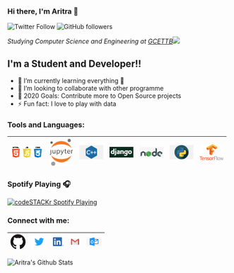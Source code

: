 ### Hi there, I'm Aritra 👋

![Twitter Follow](https://img.shields.io/twitter/follow/0538Aritra?label=Follow)
![GitHub followers](https://img.shields.io/github/followers/Aritra-Mondal?label=Follow&style=social)

<p><em>Studying Computer Science and Engineering at <a href="http://gcettb.ac.in">GCETTB</a><img src="https://media.giphy.com/media/WUlplcMpOCEmTGBtBW/giphy.gif" width="30"> 
</em></p>

## I'm a Student and Developer!!

- 🌱 I’m currently learning everything 🤣
- 👯 I’m looking to collaborate with other programme
- 🥅 2020 Goals: Contribute more to Open Source projects
- ⚡ Fun fact: I love to play with data

### Tools and Languages:
| [<img src="https://github.com/Aritra-Mondal/Aritra-Mondal/blob/main/1499794874html5-js-css3-logo-png.png" width="74">](https://en.wikipedia.org/wiki/HTML) |  [<img src="https://github.com/Aritra-Mondal/Aritra-Mondal/blob/main/518px-Jupyter_logo.svg.png" alt="jupyter logo" width="54">](https://jupyter.org/) |  [<img src="https://github.com/Aritra-Mondal/Aritra-Mondal/blob/main/C%2B%2B.png" alt="C++ logo" width="54">](https://en.wikipedia.org/wiki/C%2B%2B) |  [<img src="https://github.com/Aritra-Mondal/Aritra-Mondal/blob/main/django-logo-negative.png" alt="Django logo" width="54">](https://www.djangoproject.com/) |  [<img src="https://github.com/Aritra-Mondal/Aritra-Mondal/blob/main/node-js-logo-png-clipart.png" alt="node logo" width="54">](https://nodejs.org/en/) |  [<img src="https://github.com/Aritra-Mondal/Aritra-Mondal/blob/main/python-logo.png" alt="python logo" width="54">](https://www.python.org/) |  [<img src="https://github.com/Aritra-Mondal/Aritra-Mondal/blob/main/tensorflow-logo.png" alt="tensorflow logo" width="54">](https://www.tensorflow.org/)
|---|---|---|---|---|---|---|

### Spotify Playing 🎧

[<img src="https://now-playing-codestackr.vercel.app/api/spotify-playing" alt="codeSTACKr Spotify Playing" width="350" />](https://open.spotify.com/user/317mtwnvuoveyi3scmigeiy54qrq)

### Connect with me:

| [<img src="https://github.com/Aritra-Mondal/Aritra-Mondal/blob/main/gihub.png" alt="github logo" width="34">](https://github.com/Aritra-Mondal) |  [<img src="https://github.com/Aritra-Mondal/Aritra-Mondal/blob/main/twitter.svg" alt="twitter logo" width="34">](https://twitter.com/0538Aritra) |  [<img src="https://github.com/Aritra-Mondal/Aritra-Mondal/blob/main/linkedin.png" alt="linkedin logo" width="24">](https://www.linkedin.com/in/aritra-mondal-b083121a5/) |  [<img src="https://github.com/Aritra-Mondal/Aritra-Mondal/blob/main/gmail.jpeg" alt="gmail logo" width="24">](mailto:aritra.mondal.0538@gmail.com) |  [<img src="https://github.com/Aritra-Mondal/Aritra-Mondal/blob/main/kisspng-office-365-microsoft-exchange-server-microsoft-cor-outlook-icons-8-free-vector-icons-5b6de7ae929213.2025442315339293906004.jpg" alt="outlook logo" width="34">](mailto:aritra.mondal@gcettb.ac.in)
|---|---|---|---|---|

![Aritra's Github Stats](https://github-readme-stats.vercel.app/api?username=Aritra-Mondal&show_icons=true)



[twitter]: https://twitter.com/0538Aritra
[instagram]: https://www.instagram.com/mr.aritra_mondal/
[linkedin]: https://www.linkedin.com/in/aritra-mondal-b083121a5/
